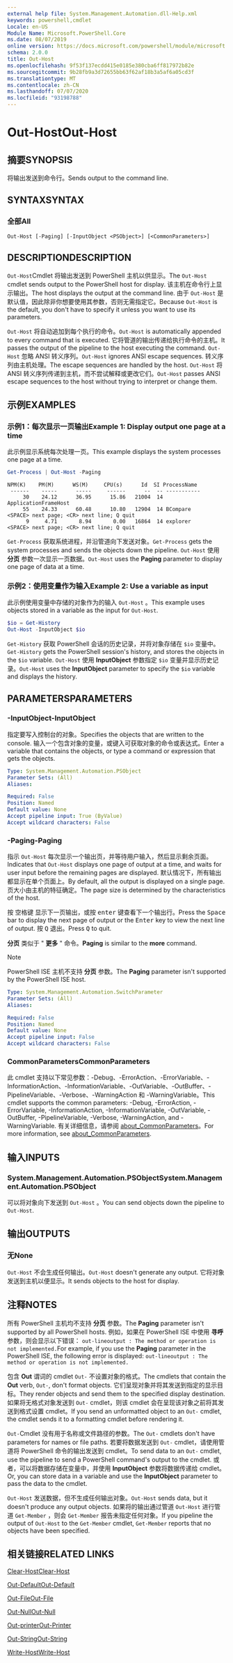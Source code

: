```yaml
---
external help file: System.Management.Automation.dll-Help.xml
keywords: powershell,cmdlet
Locale: en-US
Module Name: Microsoft.PowerShell.Core
ms.date: 08/07/2019
online version: https://docs.microsoft.com/powershell/module/microsoft.powershell.core/out-host?view=powershell-7.1&WT.mc_id=ps-gethelp
schema: 2.0.0
title: Out-Host
ms.openlocfilehash: 9f53f137ecdd415e0185e380cba6ff817972b82e
ms.sourcegitcommit: 9b28fb9a3d72655bb63f62af18b3a5af6a05cd3f
ms.translationtype: MT
ms.contentlocale: zh-CN
ms.lasthandoff: 07/07/2020
ms.locfileid: "93198788"
---
```

# <span data-ttu-id="3523f-103">Out-Host</span><span class="sxs-lookup"><span data-stu-id="3523f-103">Out-Host</span></span>

## <span data-ttu-id="3523f-104">摘要</span><span class="sxs-lookup"><span data-stu-id="3523f-104">SYNOPSIS</span></span>
<span data-ttu-id="3523f-105">将输出发送到命令行。</span><span class="sxs-lookup"><span data-stu-id="3523f-105">Sends output to the command line.</span></span>

## <span data-ttu-id="3523f-106">SYNTAX</span><span class="sxs-lookup"><span data-stu-id="3523f-106">SYNTAX</span></span>

### <span data-ttu-id="3523f-107">全部</span><span class="sxs-lookup"><span data-stu-id="3523f-107">All</span></span>

```
Out-Host [-Paging] [-InputObject <PSObject>] [<CommonParameters>]
```

## <span data-ttu-id="3523f-108">DESCRIPTION</span><span class="sxs-lookup"><span data-stu-id="3523f-108">DESCRIPTION</span></span>

<span data-ttu-id="3523f-109">`Out-Host`Cmdlet 将输出发送到 PowerShell 主机以供显示。</span><span class="sxs-lookup"><span data-stu-id="3523f-109">The `Out-Host` cmdlet sends output to the PowerShell host for display.</span></span> <span data-ttu-id="3523f-110">该主机在命令行上显示输出。</span><span class="sxs-lookup"><span data-stu-id="3523f-110">The host displays the output at the command line.</span></span> <span data-ttu-id="3523f-111">由于 `Out-Host` 是默认值，因此除非你想要使用其参数，否则无需指定它。</span><span class="sxs-lookup"><span data-stu-id="3523f-111">Because `Out-Host` is the default, you don't have to specify it unless you want to use its parameters.</span></span>

<span data-ttu-id="3523f-112">`Out-Host` 将自动追加到每个执行的命令。</span><span class="sxs-lookup"><span data-stu-id="3523f-112">`Out-Host` is automatically appended to every command that is executed.</span></span> <span data-ttu-id="3523f-113">它将管道的输出传递给执行命令的主机。</span><span class="sxs-lookup"><span data-stu-id="3523f-113">It passes the output of the pipeline to the host executing the command.</span></span> <span data-ttu-id="3523f-114">`Out-Host` 忽略 ANSI 转义序列。</span><span class="sxs-lookup"><span data-stu-id="3523f-114">`Out-Host` ignores ANSI escape sequences.</span></span> <span data-ttu-id="3523f-115">转义序列由主机处理。</span><span class="sxs-lookup"><span data-stu-id="3523f-115">The escape sequences are handled by the host.</span></span> <span data-ttu-id="3523f-116">`Out-Host` 将 ANSI 转义序列传递到主机，而不尝试解释或更改它们。</span><span class="sxs-lookup"><span data-stu-id="3523f-116">`Out-Host` passes ANSI escape sequences to the host without trying to interpret or change them.</span></span>

## <span data-ttu-id="3523f-117">示例</span><span class="sxs-lookup"><span data-stu-id="3523f-117">EXAMPLES</span></span>

### <span data-ttu-id="3523f-118">示例1：每次显示一页输出</span><span class="sxs-lookup"><span data-stu-id="3523f-118">Example 1: Display output one page at a time</span></span>

<span data-ttu-id="3523f-119">此示例显示系统每次处理一页。</span><span class="sxs-lookup"><span data-stu-id="3523f-119">This example displays the system processes one page at a time.</span></span>

```powershell
Get-Process | Out-Host -Paging
```

```Output
NPM(K)    PM(M)      WS(M)     CPU(s)      Id  SI ProcessName
 ------    -----      -----     ------      --  -- -----------
     30    24.12      36.95      15.86   21004  14 ApplicationFrameHost
     55    24.33      60.48      10.80   12904  14 BCompare
<SPACE> next page; <CR> next line; Q quit
      9     4.71       8.94       0.00   16864  14 explorer
<SPACE> next page; <CR> next line; Q quit
```

<span data-ttu-id="3523f-120">`Get-Process` 获取系统进程，并沿管道向下发送对象。</span><span class="sxs-lookup"><span data-stu-id="3523f-120">`Get-Process` gets the system processes and sends the objects down the pipeline.</span></span> <span data-ttu-id="3523f-121">`Out-Host` 使用 **分页** 参数一次显示一页数据。</span><span class="sxs-lookup"><span data-stu-id="3523f-121">`Out-Host` uses the **Paging** parameter to display one page of data at a time.</span></span>

### <span data-ttu-id="3523f-122">示例2：使用变量作为输入</span><span class="sxs-lookup"><span data-stu-id="3523f-122">Example 2: Use a variable as input</span></span>

<span data-ttu-id="3523f-123">此示例使用变量中存储的对象作为的输入 `Out-Host` 。</span><span class="sxs-lookup"><span data-stu-id="3523f-123">This example uses objects stored in a variable as the input for `Out-Host`.</span></span>

```powershell
$io = Get-History
Out-Host -InputObject $io
```

<span data-ttu-id="3523f-124">`Get-History` 获取 PowerShell 会话的历史记录，并将对象存储在 `$io` 变量中。</span><span class="sxs-lookup"><span data-stu-id="3523f-124">`Get-History` gets the PowerShell session's history, and stores the objects in the `$io` variable.</span></span>
<span data-ttu-id="3523f-125">`Out-Host` 使用 **InputObject** 参数指定 `$io` 变量并显示历史记录。</span><span class="sxs-lookup"><span data-stu-id="3523f-125">`Out-Host` uses the **InputObject** parameter to specify the `$io` variable and displays the history.</span></span>

## <span data-ttu-id="3523f-126">PARAMETERS</span><span class="sxs-lookup"><span data-stu-id="3523f-126">PARAMETERS</span></span>

### <span data-ttu-id="3523f-127">-InputObject</span><span class="sxs-lookup"><span data-stu-id="3523f-127">-InputObject</span></span>

<span data-ttu-id="3523f-128">指定要写入控制台的对象。</span><span class="sxs-lookup"><span data-stu-id="3523f-128">Specifies the objects that are written to the console.</span></span> <span data-ttu-id="3523f-129">输入一个包含对象的变量，或键入可获取对象的命令或表达式。</span><span class="sxs-lookup"><span data-stu-id="3523f-129">Enter a variable that contains the objects, or type a command or expression that gets the objects.</span></span>

```yaml
Type: System.Management.Automation.PSObject
Parameter Sets: (All)
Aliases:

Required: False
Position: Named
Default value: None
Accept pipeline input: True (ByValue)
Accept wildcard characters: False
```

### <span data-ttu-id="3523f-130">-Paging</span><span class="sxs-lookup"><span data-stu-id="3523f-130">-Paging</span></span>

<span data-ttu-id="3523f-131">指示 `Out-Host` 每次显示一个输出页，并等待用户输入，然后显示剩余页面。</span><span class="sxs-lookup"><span data-stu-id="3523f-131">Indicates that `Out-Host` displays one page of output at a time, and waits for user input before the remaining pages are displayed.</span></span> <span data-ttu-id="3523f-132">默认情况下，所有输出都显示在单个页面上。</span><span class="sxs-lookup"><span data-stu-id="3523f-132">By default, all the output is displayed on a single page.</span></span> <span data-ttu-id="3523f-133">页大小由主机的特征确定。</span><span class="sxs-lookup"><span data-stu-id="3523f-133">The page size is determined by the characteristics of the host.</span></span>

<span data-ttu-id="3523f-134">按 <kbd>空格键</kbd> 显示下一页输出，或按 <kbd>enter</kbd> 键查看下一个输出行。</span><span class="sxs-lookup"><span data-stu-id="3523f-134">Press the <kbd>Space</kbd> bar to display the next page of output or the <kbd>Enter</kbd> key to view the next line of output.</span></span> <span data-ttu-id="3523f-135">按 <kbd>Q</kbd> 退出。</span><span class="sxs-lookup"><span data-stu-id="3523f-135">Press <kbd>Q</kbd> to quit.</span></span>

<span data-ttu-id="3523f-136">**分页** 类似于 " **更多** " 命令。</span><span class="sxs-lookup"><span data-stu-id="3523f-136">**Paging** is similar to the **more** command.</span></span>

> [!NOTE]
> <span data-ttu-id="3523f-137">PowerShell ISE 主机不支持 **分页** 参数。</span><span class="sxs-lookup"><span data-stu-id="3523f-137">The **Paging** parameter isn't supported by the PowerShell ISE host.</span></span>

```yaml
Type: System.Management.Automation.SwitchParameter
Parameter Sets: (All)
Aliases:

Required: False
Position: Named
Default value: None
Accept pipeline input: False
Accept wildcard characters: False
```

### <span data-ttu-id="3523f-138">CommonParameters</span><span class="sxs-lookup"><span data-stu-id="3523f-138">CommonParameters</span></span>

<span data-ttu-id="3523f-139">此 cmdlet 支持以下常见参数：-Debug、-ErrorAction、-ErrorVariable、-InformationAction、-InformationVariable、-OutVariable、-OutBuffer、-PipelineVariable、-Verbose、-WarningAction 和 -WarningVariable。</span><span class="sxs-lookup"><span data-stu-id="3523f-139">This cmdlet supports the common parameters: -Debug, -ErrorAction, -ErrorVariable, -InformationAction, -InformationVariable, -OutVariable, -OutBuffer, -PipelineVariable, -Verbose, -WarningAction, and -WarningVariable.</span></span> <span data-ttu-id="3523f-140">有关详细信息，请参阅 [about_CommonParameters](https://go.microsoft.com/fwlink/?LinkID=113216)。</span><span class="sxs-lookup"><span data-stu-id="3523f-140">For more information, see [about_CommonParameters](https://go.microsoft.com/fwlink/?LinkID=113216).</span></span>

## <span data-ttu-id="3523f-141">输入</span><span class="sxs-lookup"><span data-stu-id="3523f-141">INPUTS</span></span>

### <span data-ttu-id="3523f-142">System.Management.Automation.PSObject</span><span class="sxs-lookup"><span data-stu-id="3523f-142">System.Management.Automation.PSObject</span></span>

<span data-ttu-id="3523f-143">可以将对象向下发送到 `Out-Host` 。</span><span class="sxs-lookup"><span data-stu-id="3523f-143">You can send objects down the pipeline to `Out-Host`.</span></span>

## <span data-ttu-id="3523f-144">输出</span><span class="sxs-lookup"><span data-stu-id="3523f-144">OUTPUTS</span></span>

### <span data-ttu-id="3523f-145">无</span><span class="sxs-lookup"><span data-stu-id="3523f-145">None</span></span>

<span data-ttu-id="3523f-146">`Out-Host` 不会生成任何输出。</span><span class="sxs-lookup"><span data-stu-id="3523f-146">`Out-Host` doesn't generate any output.</span></span> <span data-ttu-id="3523f-147">它将对象发送到主机以便显示。</span><span class="sxs-lookup"><span data-stu-id="3523f-147">It sends objects to the host for display.</span></span>

## <span data-ttu-id="3523f-148">注释</span><span class="sxs-lookup"><span data-stu-id="3523f-148">NOTES</span></span>

<span data-ttu-id="3523f-149">所有 PowerShell 主机均不支持 **分页** 参数。</span><span class="sxs-lookup"><span data-stu-id="3523f-149">The **Paging** parameter isn't supported by all PowerShell hosts.</span></span> <span data-ttu-id="3523f-150">例如，如果在 PowerShell ISE 中使用 **寻呼** 参数，则会显示以下错误： `out-lineoutput : The method or operation is not implemented.`</span><span class="sxs-lookup"><span data-stu-id="3523f-150">For example, if you use the **Paging** parameter in the PowerShell ISE, the following error is displayed: `out-lineoutput : The method or operation is not implemented.`</span></span>

<span data-ttu-id="3523f-151">包含 **Out** 谓词的 cmdlet `Out-` 不设置对象的格式。</span><span class="sxs-lookup"><span data-stu-id="3523f-151">The cmdlets that contain the **Out** verb, `Out-`, don't format objects.</span></span> <span data-ttu-id="3523f-152">它们呈现对象并将其发送到指定的显示目标。</span><span class="sxs-lookup"><span data-stu-id="3523f-152">They render objects and send them to the specified display destination.</span></span> <span data-ttu-id="3523f-153">如果将无格式对象发送到 `Out-` cmdlet，则该 cmdlet 会在呈现该对象之前将其发送到格式设置 cmdlet。</span><span class="sxs-lookup"><span data-stu-id="3523f-153">If you send an unformatted object to an `Out-` cmdlet, the cmdlet sends it to a formatting cmdlet before rendering it.</span></span>

<span data-ttu-id="3523f-154">`Out-`Cmdlet 没有用于名称或文件路径的参数。</span><span class="sxs-lookup"><span data-stu-id="3523f-154">The `Out-` cmdlets don't have parameters for names or file paths.</span></span> <span data-ttu-id="3523f-155">若要将数据发送到 `Out-` cmdlet，请使用管道将 PowerShell 命令的输出发送到 cmdlet。</span><span class="sxs-lookup"><span data-stu-id="3523f-155">To send data to an `Out-` cmdlet, use the pipeline to send a PowerShell command's output to the cmdlet.</span></span> <span data-ttu-id="3523f-156">或者，可以将数据存储在变量中，并使用 **InputObject** 参数将数据传递给 cmdlet。</span><span class="sxs-lookup"><span data-stu-id="3523f-156">Or, you can store data in a variable and use the **InputObject** parameter to pass the data to the cmdlet.</span></span>

<span data-ttu-id="3523f-157">`Out-Host` 发送数据，但不生成任何输出对象。</span><span class="sxs-lookup"><span data-stu-id="3523f-157">`Out-Host` sends data, but it doesn't produce any output objects.</span></span> <span data-ttu-id="3523f-158">如果将的输出通过管道 `Out-Host` 进行管道 `Get-Member` ，则会 `Get-Member` 报告未指定任何对象。</span><span class="sxs-lookup"><span data-stu-id="3523f-158">If you pipeline the output of `Out-Host` to the `Get-Member` cmdlet, `Get-Member` reports that no objects have been specified.</span></span>

## <span data-ttu-id="3523f-159">相关链接</span><span class="sxs-lookup"><span data-stu-id="3523f-159">RELATED LINKS</span></span>

[<span data-ttu-id="3523f-160">Clear-Host</span><span class="sxs-lookup"><span data-stu-id="3523f-160">Clear-Host</span></span>](Clear-Host.md)

[<span data-ttu-id="3523f-161">Out-Default</span><span class="sxs-lookup"><span data-stu-id="3523f-161">Out-Default</span></span>](Out-Default.md)

[<span data-ttu-id="3523f-162">Out-File</span><span class="sxs-lookup"><span data-stu-id="3523f-162">Out-File</span></span>](../Microsoft.PowerShell.Utility/Out-File.md)

[<span data-ttu-id="3523f-163">Out-Null</span><span class="sxs-lookup"><span data-stu-id="3523f-163">Out-Null</span></span>](Out-Null.md)

[<span data-ttu-id="3523f-164">Out-printer</span><span class="sxs-lookup"><span data-stu-id="3523f-164">Out-Printer</span></span>](../Microsoft.PowerShell.Utility/Out-Printer.md)

[<span data-ttu-id="3523f-165">Out-String</span><span class="sxs-lookup"><span data-stu-id="3523f-165">Out-String</span></span>](../Microsoft.PowerShell.Utility/Out-String.md)

[<span data-ttu-id="3523f-166">Write-Host</span><span class="sxs-lookup"><span data-stu-id="3523f-166">Write-Host</span></span>](../Microsoft.PowerShell.Utility/Write-Host.md)

